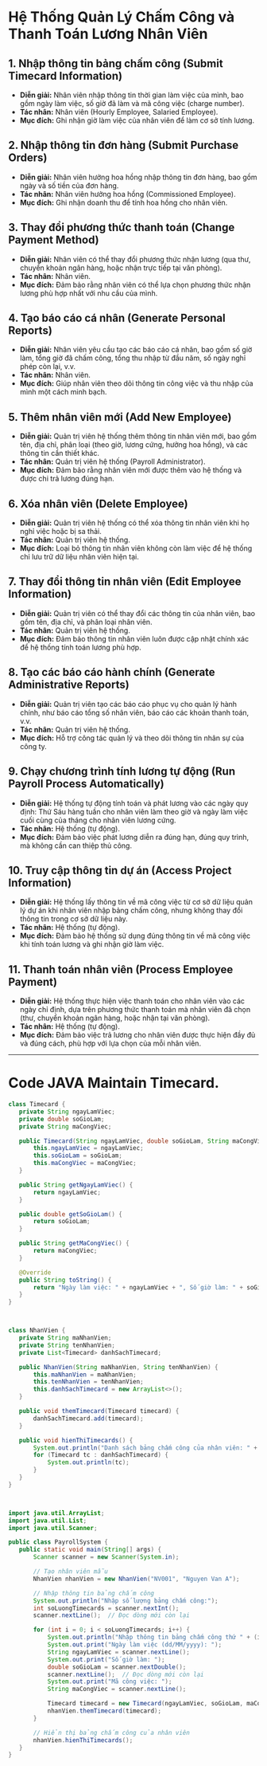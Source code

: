 # Hệ Thống Quản Lý Chấm Công và Thanh Toán Lương Nhân Viên

## 1. Nhập thông tin bảng chấm công (Submit Timecard Information)
- **Diễn giải:** Nhân viên nhập thông tin thời gian làm việc của mình, bao gồm ngày làm việc, số giờ đã làm và mã công việc (charge number).
- **Tác nhân:** Nhân viên (Hourly Employee, Salaried Employee).
- **Mục đích:** Ghi nhận giờ làm việc của nhân viên để làm cơ sở tính lương.

## 2. Nhập thông tin đơn hàng (Submit Purchase Orders)
- **Diễn giải:** Nhân viên hưởng hoa hồng nhập thông tin đơn hàng, bao gồm ngày và số tiền của đơn hàng.
- **Tác nhân:** Nhân viên hưởng hoa hồng (Commissioned Employee).
- **Mục đích:** Ghi nhận doanh thu để tính hoa hồng cho nhân viên.

## 3. Thay đổi phương thức thanh toán (Change Payment Method)
- **Diễn giải:** Nhân viên có thể thay đổi phương thức nhận lương (qua thư, chuyển khoản ngân hàng, hoặc nhận trực tiếp tại văn phòng).
- **Tác nhân:** Nhân viên.
- **Mục đích:** Đảm bảo rằng nhân viên có thể lựa chọn phương thức nhận lương phù hợp nhất với nhu cầu của mình.

## 4. Tạo báo cáo cá nhân (Generate Personal Reports)
- **Diễn giải:** Nhân viên yêu cầu tạo các báo cáo cá nhân, bao gồm số giờ làm, tổng giờ đã chấm công, tổng thu nhập từ đầu năm, số ngày nghỉ phép còn lại, v.v.
- **Tác nhân:** Nhân viên.
- **Mục đích:** Giúp nhân viên theo dõi thông tin công việc và thu nhập của mình một cách minh bạch.

## 5. Thêm nhân viên mới (Add New Employee)
- **Diễn giải:** Quản trị viên hệ thống thêm thông tin nhân viên mới, bao gồm tên, địa chỉ, phân loại (theo giờ, lương cứng, hưởng hoa hồng), và các thông tin cần thiết khác.
- **Tác nhân:** Quản trị viên hệ thống (Payroll Administrator).
- **Mục đích:** Đảm bảo rằng nhân viên mới được thêm vào hệ thống và được chi trả lương đúng hạn.

## 6. Xóa nhân viên (Delete Employee)
- **Diễn giải:** Quản trị viên hệ thống có thể xóa thông tin nhân viên khi họ nghỉ việc hoặc bị sa thải.
- **Tác nhân:** Quản trị viên hệ thống.
- **Mục đích:** Loại bỏ thông tin nhân viên không còn làm việc để hệ thống chỉ lưu trữ dữ liệu nhân viên hiện tại.

## 7. Thay đổi thông tin nhân viên (Edit Employee Information)
- **Diễn giải:** Quản trị viên có thể thay đổi các thông tin của nhân viên, bao gồm tên, địa chỉ, và phân loại nhân viên.
- **Tác nhân:** Quản trị viên hệ thống.
- **Mục đích:** Đảm bảo thông tin nhân viên luôn được cập nhật chính xác để hệ thống tính toán lương phù hợp.

## 8. Tạo các báo cáo hành chính (Generate Administrative Reports)
- **Diễn giải:** Quản trị viên tạo các báo cáo phục vụ cho quản lý hành chính, như báo cáo tổng số nhân viên, báo cáo các khoản thanh toán, v.v.
- **Tác nhân:** Quản trị viên hệ thống.
- **Mục đích:** Hỗ trợ công tác quản lý và theo dõi thông tin nhân sự của công ty.

## 9. Chạy chương trình tính lương tự động (Run Payroll Process Automatically)
- **Diễn giải:** Hệ thống tự động tính toán và phát lương vào các ngày quy định: Thứ Sáu hàng tuần cho nhân viên làm theo giờ và ngày làm việc cuối cùng của tháng cho nhân viên lương cứng.
- **Tác nhân:** Hệ thống (tự động).
- **Mục đích:** Đảm bảo việc phát lương diễn ra đúng hạn, đúng quy trình, mà không cần can thiệp thủ công.

## 10. Truy cập thông tin dự án (Access Project Information)
- **Diễn giải:** Hệ thống lấy thông tin về mã công việc từ cơ sở dữ liệu quản lý dự án khi nhân viên nhập bảng chấm công, nhưng không thay đổi thông tin trong cơ sở dữ liệu này.
- **Tác nhân:** Hệ thống (tự động).
- **Mục đích:** Đảm bảo hệ thống sử dụng đúng thông tin về mã công việc khi tính toán lương và ghi nhận giờ làm việc.

## 11. Thanh toán nhân viên (Process Employee Payment)
- **Diễn giải:** Hệ thống thực hiện việc thanh toán cho nhân viên vào các ngày chỉ định, dựa trên phương thức thanh toán mà nhân viên đã chọn (thư, chuyển khoản ngân hàng, hoặc nhận tại văn phòng).
- **Tác nhân:** Hệ thống (tự động).
- **Mục đích:** Đảm bảo việc trả lương cho nhân viên được thực hiện đầy đủ và đúng cách, phù hợp với lựa chọn của mỗi nhân viên.
- ---------------------------------------------------------------------------------------------------------------------------------------------------------
# Code JAVA Maintain Timecard.
 ```java
class Timecard {
    private String ngayLamViec;
    private double soGioLam;
    private String maCongViec;

    public Timecard(String ngayLamViec, double soGioLam, String maCongViec) {
        this.ngayLamViec = ngayLamViec;
        this.soGioLam = soGioLam;
        this.maCongViec = maCongViec;
    }

    public String getNgayLamViec() {
        return ngayLamViec;
    }

    public double getSoGioLam() {
        return soGioLam;
    }

    public String getMaCongViec() {
        return maCongViec;
    }

    @Override
    public String toString() {
        return "Ngày làm việc: " + ngayLamViec + ", Số giờ làm: " + soGioLam + ", Mã công việc: " + maCongViec;
    }
}



class NhanVien {
    private String maNhanVien;
    private String tenNhanVien;
    private List<Timecard> danhSachTimecard;

    public NhanVien(String maNhanVien, String tenNhanVien) {
        this.maNhanVien = maNhanVien;
        this.tenNhanVien = tenNhanVien;
        this.danhSachTimecard = new ArrayList<>();
    }

    public void themTimecard(Timecard timecard) {
        danhSachTimecard.add(timecard);
    }

    public void hienThiTimecards() {
        System.out.println("Danh sách bảng chấm công của nhân viên: " + tenNhanVien);
        for (Timecard tc : danhSachTimecard) {
            System.out.println(tc);
        }
    }
}



import java.util.ArrayList;
import java.util.List;
import java.util.Scanner;

public class PayrollSystem {
    public static void main(String[] args) {
        Scanner scanner = new Scanner(System.in);

        // Tạo nhân viên mẫu
        NhanVien nhanVien = new NhanVien("NV001", "Nguyen Van A");

        // Nhập thông tin bảng chấm công
        System.out.println("Nhập số lượng bảng chấm công:");
        int soLuongTimecards = scanner.nextInt();
        scanner.nextLine();  // Đọc dòng mới còn lại

        for (int i = 0; i < soLuongTimecards; i++) {
            System.out.println("Nhập thông tin bảng chấm công thứ " + (i + 1) + ":");
            System.out.print("Ngày làm việc (dd/MM/yyyy): ");
            String ngayLamViec = scanner.nextLine();
            System.out.print("Số giờ làm: ");
            double soGioLam = scanner.nextDouble();
            scanner.nextLine();  // Đọc dòng mới còn lại
            System.out.print("Mã công việc: ");
            String maCongViec = scanner.nextLine();

            Timecard timecard = new Timecard(ngayLamViec, soGioLam, maCongViec);
            nhanVien.themTimecard(timecard);
        }

        // Hiển thị bảng chấm công của nhân viên
        nhanVien.hienThiTimecards();
    }
}
